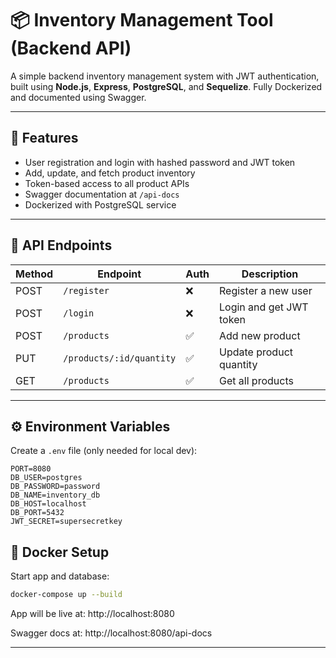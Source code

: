 # 📦 Inventory Management Tool (Backend API)

A simple backend inventory management system with JWT authentication, built using **Node.js**, **Express**, **PostgreSQL**, and **Sequelize**. Fully Dockerized and documented using Swagger.

---

## 🚀 Features

- User registration and login with hashed password and JWT token
- Add, update, and fetch product inventory
- Token-based access to all product APIs
- Swagger documentation at `/api-docs`
- Dockerized with PostgreSQL service

---

## 📁 API Endpoints

| Method | Endpoint                    | Auth | Description                  |
|--------|-----------------------------|------|------------------------------|
| POST   | `/register`                 | ❌   | Register a new user         |
| POST   | `/login`                    | ❌   | Login and get JWT token     |
| POST   | `/products`                 | ✅   | Add new product             |
| PUT    | `/products/:id/quantity`    | ✅   | Update product quantity     |
| GET    | `/products`                 | ✅   | Get all products            |

---

## ⚙️ Environment Variables

Create a `.env` file (only needed for local dev):

```env
PORT=8080
DB_USER=postgres
DB_PASSWORD=password
DB_NAME=inventory_db
DB_HOST=localhost
DB_PORT=5432
JWT_SECRET=supersecretkey
```

## 🐳 Docker Setup
Start app and database:

```bash
docker-compose up --build
```
App will be live at: http://localhost:8080

Swagger docs at: http://localhost:8080/api-docs


---

